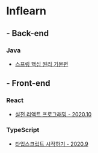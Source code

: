 # Inflearn

## - Back-end

### Java

- [스프링 핵심 원리 기본편](https://github.com/seolys/java-spring-learn)

## - Front-end

### React

- [실전 리액트 프로그래밍 - 2020.10](./contents/frontend/react/practical_programming.md)

### TypeScript

- [타입스크립트 시작하기 - 2020.9](./contents/frontend/typescript/typescript_start.md)
